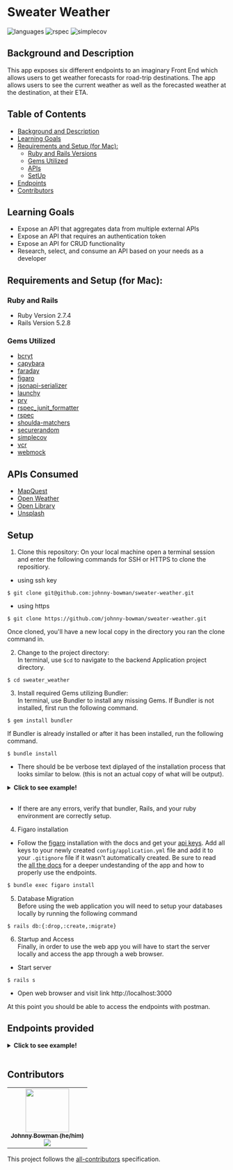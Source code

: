 # **Sweater Weather**

![languages](https://img.shields.io/github/languages/top/ShermanA-13/swether_weather?color=red)
![rspec](https://img.shields.io/gem/v/rspec?color=blue&label=rspec)
![simplecov](https://img.shields.io/gem/v/simplecov?color=blue&label=simplecov) <!-- ALL-CONTRIBUTORS-BADGE:START - Do not remove or modify this section -->
<!-- ALL-CONTRIBUTORS-BADGE:END -->


## **Background and Description**

This app exposes six different endpoints to an imaginary Front End which allows users to get weather forecasts for road-trip destinations. The app allows users to see the current weather as well as the forecasted weather at the destination, at their ETA.

## **Table of Contents**
- [Background and Description](#background-and-description)
- [Learning Goals](#learning-goals)
- [Requirements and Setup (for Mac):](#requirements-and-setup-for-mac)
    - [Ruby and Rails Versions](#ruby-and-rails-versions)
    - [Gems Utilized](#gems-utilized)
    - [APIs](#apis-consumed)
    - [SetUp](#setup)
- [Endpoints](#endpoints-provided)
- [Contributors](#contributors-)
## **Learning Goals**

- Expose an API that aggregates data from multiple external APIs
- Expose an API that requires an authentication token
- Expose an API for CRUD functionality
- Research, select, and consume an API based on your needs as a developer



## **Requirements and Setup (for Mac):**

### **Ruby and Rails**
- Ruby Version 2.7.4
- Rails Version 5.2.8

### **Gems Utilized**
- [bcryt](https://www.rubydoc.info/gems/bcrypt-ruby/3.1.5)
- [capybara](https://github.com/teamcapybara/capybara)
- [faraday](https://github.com/lostisland/faraday)
- [figaro](https://github.com/laserlemon/figaro)
- [jsonapi-serializer](https://github.com/jsonapi-serializer/jsonapi-serializer)
- [launchy](https://github.com/copiousfreetime/launchy)
- [pry](https://github.com/pry/pry)
- [rspec_junit_formatter](https://github.com/sj26/rspec_junit_formatter)
- [rspec](https://relishapp.com/rspec)
- [shoulda-matchers](https://github.com/thoughtbot/shoulda-matchers)
- [securerandom](https://github.com/ruby/securerandom)
- [simplecov](https://github.com/simplecov-ruby/simplecov)
- [vcr](https://github.com/vcr/vcr)
- [webmock](https://github.com/bblimke/webmock)

## **APIs Consumed**
- <a href="https://developer.mapquest.com/documentation/" target="_blank">MapQuest</a>
- <a href="https://openweathermap.org/api" target="_blank">Open Weather</a>
- <a href="https://openlibrary.org/developers/api" target="_blank">Open Library</a>
- <a href="https://unsplash.com/documentation" target="_blank">Unsplash</a>


## Setup
1. Clone this repository:
On your local machine open a terminal session and enter the following commands for SSH or HTTPS to clone the repositiory.


- using ssh key <br>
```shell
$ git clone git@github.com:johnny-bowman/sweater-weather.git
```

- using https <br>
```shell
$ git clone https://github.com/johnny-bowman/sweater-weather.git
```

Once cloned, you'll have a new local copy in the directory you ran the clone command in.

2. Change to the project directory:<br>
In terminal, use `$cd` to navigate to the backend Application project directory.

```shell
$ cd sweater_weather
```

3. Install required Gems utilizing Bundler: <br>
In terminal, use Bundler to install any missing Gems. If Bundler is not installed, first run the following command.

```shell
$ gem install bundler
```

If Bundler is already installed or after it has been installed, run the following command.

```shell
$ bundle install
```

* There should be be verbose text diplayed of the installation process that looks similar to below. (this is not an actual copy of what will be output).

<details>
<summary><b>Click to see example!</b></summary>
<p>

```shell
$ bundle install
Fetching gem metadata from https://rubygems.org/...........
Fetching gem metadata from https://rubygems.org/.
Resolving dependencies...
Using rake 13.0.6
Using concurrent-ruby 1.1.10
...
...
...
Using simplecov_json_formatter 0.1.4
Using simplecov 0.21.2
Using spring 2.1.1
Using spring-watcher-listen 2.0.1
Using standard 1.12.1
Bundle complete! 23 Gemfile dependencies, 94 gems now installed.
Use `bundle info [gemname]` to see where a bundled gem is installed.
```

</p>
</details></br>

* If there are any errors, verify that bundler, Rails, and your ruby environment are correctly setup.

4. Figaro installation<br>

* Follow the [figaro](https://github.com/laserlemon/figaro) installation with the docs and get your [api keys](#apis-consumed). Add all keys to your newly created `config/application.yml` file and add it to your `.gitignore` file if it wasn't automatically created. Be sure to read the [all the docs](#apis-consumed) for a deeper undestanding of the app and how to properly use the endpoints.

```sh
$ bundle exec figaro install
```

5. Database Migration<br>
Before using the web application you will need to setup your databases locally by running the following command

```shell
$ rails db:{:drop,:create,:migrate}
```

6. Startup and Access<br>
Finally, in order to use the web app you will have to start the server locally and access the app through a web browser.
- Start server

```shell
$ rails s
```

- Open web browser and visit link
    http://localhost:3000

At this point you should be able to access the endpoints with postman.

## Endpoints provided

<details>
<summary><b>Click to see example!</b></summary>
<p>

```sh
                Prefix Verb URI Pattern                            Controller#Action
           api_v1_weather GET  /api/v1/weather(.:format)          api/v1/forecast#index
       api_v1_backgrounds GET  /api/v1/backgrounds(.:format)      api/v1/backgrounds#index
       api_v1_book_search GET  /api/v1/book-search(.:format)      api/v1/book_search#index
             api_v1_users POST /api/v1/users(.:format)            api/v1/users#create
          api_v1_sessions POST /api/v1/sessions(.:format)         api/v1/sessions#create
              api_v1_trip POST /api/v1/trip(.:format)             api/v1/trip#create
```

</p>
</details></br>

## **Contributors**


<!-- ALL-CONTRIBUTORS-LIST:START - Do not remove or modify this section -->
<!-- prettier-ignore-start -->
<!-- markdownlint-disable -->
<table>

  <tr>

   <td align="center"><a href="https://github.com/johnny-bowman"><img src="https://avatars.githubusercontent.com/u/95893959?v=4" width="100px;" alt=""/><br /><sub><b>Johnny Bowman (he/him)</b></sub></a><br /><a href="https://www.linkedin.com/in/johnnybowmansoftware/" title ="Linked In"><img src="https://img.shields.io/badge/LinkedIn-0077B5?style=for-the-badge&logo=linkedin&logoColor=white" /></a><br>

  </tr>
</table>

<!-- markdownlint-restore -->
<!-- prettier-ignore-end -->

<!-- ALL-CONTRIBUTORS-LIST:END -->

This project follows the [all-contributors](https://github.com/all-contributors/all-contributors) specification.
<!--
git remote add origin git@github.com:ShermanA-13/realational_rails.git
git branch -M main
git push -u origin main
© 2022 GitHub, Inc.
Terms
Privacy
Security
Status
Docs
Contact GitHub
Pricing
API
Training
Blog
About
